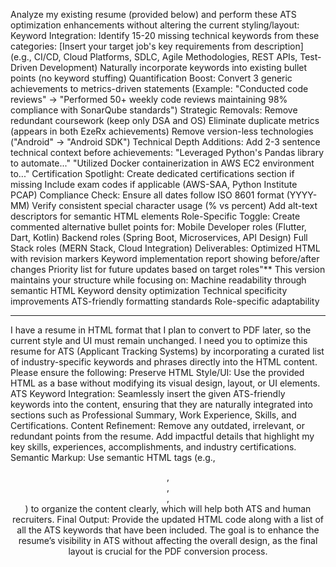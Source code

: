 Analyze my existing resume (provided below) and perform these ATS optimization enhancements without altering the current styling/layout:
Keyword Integration:
Identify 15-20 missing technical keywords from these categories:
[Insert your target job's key requirements from description]
(e.g., CI/CD, Cloud Platforms, SDLC, Agile Methodologies, REST APIs, Test-Driven Development)
Naturally incorporate keywords into existing bullet points (no keyword stuffing)
Quantification Boost:
Convert 3 generic achievements to metrics-driven statements
(Example: "Conducted code reviews" → "Performed 50+ weekly code reviews maintaining 98% compliance with SonarQube standards")
Strategic Removals:
Remove redundant coursework (keep only DSA and OS)
Eliminate duplicate metrics (appears in both EzeRx achievements)
Remove version-less technologies ("Android" → "Android SDK")
Technical Depth Additions:
Add 2-3 sentence technical context before achievements:
"Leveraged Python's Pandas library to automate..."
"Utilized Docker containerization in AWS EC2 environment to..."
Certification Spotlight:
Create dedicated certifications section if missing
Include exam codes if applicable (AWS-SAA, Python Institute PCAP)
Compliance Check:
Ensure all dates follow ISO 8601 format (YYYY-MM)
Verify consistent special character usage (% vs percent)
Add alt-text descriptors for semantic HTML elements
Role-Specific Toggle:
Create commented alternative bullet points for:
Mobile Developer roles (Flutter, Dart, Kotlin)
Backend roles (Spring Boot, Microservices, API Design)
Full Stack roles (MERN Stack, Cloud Integration)
Deliverables:
Optimized HTML with revision markers
Keyword implementation report showing before/after changes
Priority list for future updates based on target roles"\*\*
This version maintains your structure while focusing on:
Machine readability through semantic HTML
Keyword density optimization
Technical specificity improvements
ATS-friendly formatting standards
Role-specific adaptability

----------

I have a resume in HTML format that I plan to convert to PDF later, so the current style and UI must remain unchanged. I need you to optimize this resume for ATS (Applicant Tracking Systems) by incorporating a curated list of industry-specific keywords and phrases directly into the HTML content. Please ensure the following:
Preserve HTML Style/UI: Use the provided HTML as a base without modifying its visual design, layout, or UI elements.
ATS Keyword Integration: Seamlessly insert the given ATS-friendly keywords into the content, ensuring that they are naturally integrated into sections such as Professional Summary, Work Experience, Skills, and Certifications.
Content Refinement: Remove any outdated, irrelevant, or redundant points from the resume. Add impactful details that highlight my key skills, experiences, accomplishments, and industry certifications.
Semantic Markup: Use semantic HTML tags (e.g., <header>, <section>, <article>, <footer>) to organize the content clearly, which will help both ATS and human recruiters.
Final Output: Provide the updated HTML code along with a list of all the ATS keywords that have been included.
The goal is to enhance the resume’s visibility in ATS without affecting the overall design, as the final layout is crucial for the PDF conversion process.
